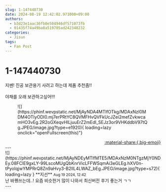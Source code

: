 ```yaml
---
slug: 1-147440730
date: 2024-08-19 12:42:02.971000+09:00
authors:
  - b3d23e1aac36fb0e504946df571073fb
  - 01435f74a49ba8a519705ad242348232
categories:
  - Jisun
tags:
  - Fan Post
---
```


# 1-147440730

<div class="post-container" markdown="1">
<div class="content-container md-sidebar__scrollwrap" markdown="1">

지쎈! 진공 보관용기 사려고 하는데 제품 추천좀!!<br><br>야채를 오래 보관하고싶어!!!
<figure markdown="1">
![](https://phinf.wevpstatic.net/MjAyNDA4MTlfOTkg/MDAxNzI0MDM4OTIyODI0.mj7erPRtYC8QVMFHvQVFkUcJZei2mefZvkwcamHO3vEg.2R2oGXeqvHILjuuErZ2mEdl_SEJz3or9VHKddbV97tQg.JPEG/image.jpg?type=e1920){ loading=lazy onclick="openFullscreen(this)"}
</figure>


</div>
</div>

<div style="text-align: right;" markdown="1">
<a href="https://weverse.io/fromis9/fanpost/1-147440730" style="text-align: right;">:material-share:{.big-emoji}</a>
</div>
---

<div class="comments-container md-sidebar__scrollwrap" markdown="1">
<div class="comment" markdown="1">
<div class='id-container' markdown="1">
![](https://phinf.wevpstatic.net/MjAyNDEyMTlfMTE5/MDAxNzM0NTgzMjY0NDEy.08FClE9gxLY-99LscoMUgQbKnrVicLFFWSqmAi3eGLEg.hXV0n-tPyoIqjwYMPRrQ8Zn9aHvy3-B2llL4LWAZ_bEg.JPEG/image.jpg?type=s72){ loading=lazy }
**<span class="artist">지선</span>** <small>Aug 19 2024, 12:42</small><br>
</div>
<div class='comment-body' markdown="1">
난 바퀜쓰는데..! 요즘 비슷한거 많이 나와서 최신버전 후기 좋는거 ㄱㄱ
</div>
</div>
</div>
---
